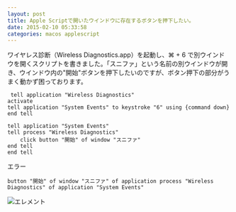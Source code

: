 ```yaml
---
layout: post
title: Apple Scriptで開いたウインドウに存在するボタンを押下したい。
date: 2015-02-10 05:33:58
categories: macos applescript
---
```

<!-- {% raw %} -->
<p>ワイヤレス診断（Wireless Diagnostics.app）を起動し、⌘ + 6 で別ウインドウを開くスクリプトを書きました。「スニファ」という名前の別ウインドウが開き、ウインドウ内の"開始"ボタンを押下したいのですが、ボタン押下の部分がうまく動かず困っております。</p>

<pre><code> tell application "Wireless Diagnostics"
activate
tell application "System Events" to keystroke "6" using {command down}
end tell

tell application "System Events"
tell process "Wireless Diagnostics"
    click button "開始" of window "スニファ"
end tell
end tell
</code></pre>

<p>エラー</p>

<pre><code>button "開始" of window "スニファ" of application process "Wireless Diagnostics" of application "System Events"
</code></pre>

<p><img src="https://i.stack.imgur.com/HrQwb.jpg" alt="エレメント"></p>
<!-- {% endraw %} -->
